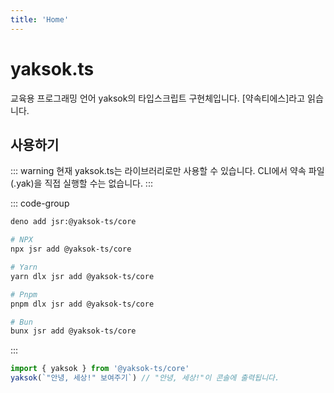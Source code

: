 ```yaml
---
title: 'Home'
---
```


<script setup>
import CodeRunner from "../docs-component/code-runner.vue"
</script>

# yaksok.ts

교육용 프로그래밍 언어 yaksok의 타입스크립트 구현체입니다. [약속티에스]라고 읽습니다.

<CodeRunner />

## 사용하기

::: warning
현재 yaksok.ts는 라이브러리로만 사용할 수 있습니다. CLI에서 약속 파일(.yak)을 직접 실행할 수는 없습니다.
:::

::: code-group

```Bash [Deno]
deno add jsr:@yaksok-ts/core
```

```Bash [Others]
# NPX
npx jsr add @yaksok-ts/core

# Yarn
yarn dlx jsr add @yaksok-ts/core

# Pnpm
pnpm dlx jsr add @yaksok-ts/core

# Bun
bunx jsr add @yaksok-ts/core
```

:::

```ts
import { yaksok } from '@yaksok-ts/core'
yaksok(`"안녕, 세상!" 보여주기`) // "안녕, 세상!"이 콘솔에 출력됩니다.
```
